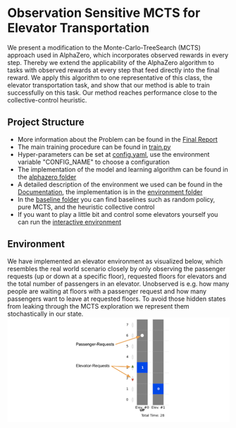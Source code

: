 Observation Sensitive MCTS for Elevator Transportation
======================================================

We present a modification to the Monte-Carlo-TreeSearch (MCTS) approach used in AlphaZero, which incorporates
observed rewards in every step. Thereby we extend the applicability of the AlphaZero algorithm to tasks with observed rewards
at every step that feed directly into the final reward. We apply
this algorithm to one representative of this class, the elevator
transportation task, and show that our method is able to train
successfully on this task. Our method reaches performance close
to the collective-control heuristic.

Project Structure
-----------------

- More information about the Problem can be found in the [Final Report](./Final_Report.pdf)
- The main training procedure can be found in [train.py](./src/elevator_rl/train.py)
- Hyper-parameters can be set at [config.yaml](./src/elevator_rl/config.yaml),
use the environment variable "CONFIG_NAME" to choose a configuration
- The implementation of the model and learning algorithm can be found in the
[alphazero folder](./src/elevator_rl/alphazero)
- A detailed description of the environment we used can be found in the
[Documentation](./doc/environment.md), the implementation is in the
[environment folder](./src/elevator_rl/environment)
- In the [baseline folder](./src/elevator_rl/baseline) you can find baselines such as
random policy, pure MCTS, and the heuristic collective control
- If you want to play a little bit and control some elevators yourself you can run the
[interactive environment](./src/elevator_rl/environment/interactive_env.py)



Environment
-----------
We have implemented an elevator environment as visualized
below, which resembles the real world scenario closely
by only observing the passenger requests (up or down at a
specific floor), requested floors for elevators and the total
number of passengers in an elevator. Unobserved is e.g. how
many people are waiting at floors with a passenger request and how many passengers want to leave at requested floors.
To avoid those hidden states from leaking through the MCTS
exploration we represent them stochastically in our state.
![Image of an Example Environment](doc/environment_example.png)
